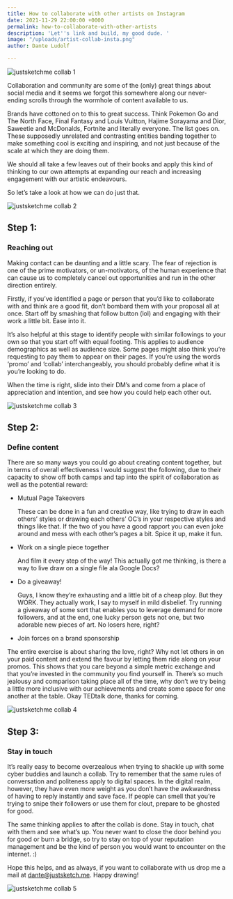 ```yaml
---
title: How to collaborate with other artists on Instagram
date: 2021-11-29 22:00:00 +0000
permalink: how-to-collaborate-with-other-artists
description: 'Let''s link and build, my good dude. '
image: "/uploads/artist-collab-insta.png"
author: Dante Ludolf

---
```

![justsketchme collab 1](https://imagedelivery.net/mdSbb1GKWP_xXxxsYl5evQ/0868f35f-14d1-45b9-724e-99ea04d2f500/optimised)

Collaboration and community are some of the (only) great things about social media and it seems we forgot this somewhere along our never-ending scrolls through the wormhole of content available to us.

Brands have cottoned on to this to great success. Think Pokemon Go and The North Face, Final Fantasy and Louis Vuitton, Hajime Sorayama and Dior, Saweetie and McDonalds, Fortnite and literally everyone. The list goes on. These supposedly unrelated and contrasting entities banding together to make something cool is exciting and inspiring, and not just because of the scale at which they are doing them.

We should all take a few leaves out of their books and apply this kind of thinking to our own attempts at expanding our reach and increasing engagement with our artistic endeavours.

So let’s take a look at how we can do just that.

![justsketchme collab 2](https://imagedelivery.net/mdSbb1GKWP_xXxxsYl5evQ/a3c99ac0-8309-4c81-b996-7d6202a14c00/optimised)

## Step 1:

### Reaching out

Making contact can be daunting and a little scary. The fear of rejection is one of the prime motivators, or un-motivators, of the human experience that can cause us to completely cancel out opportunities and run in the other direction entirely.

Firstly, if you’ve identified a page or person that you’d like to collaborate with and think are a good fit, don’t bombard them with your proposal all at once. Start off by smashing that follow button (lol) and engaging with their work a little bit. Ease into it.

It’s also helpful at this stage to identify people with similar followings to your own so that you start off with equal footing. This applies to audience demographics as well as audience size. Some pages might also think you’re requesting to pay them to appear on their pages. If you’re using the words ‘promo’ and ‘collab’ interchangeably, you should probably define what it is you’re looking to do.

When the time is right, slide into their DM’s and come from a place of appreciation and intention, and see how you could help each other out.

![justsketchme collab 3](https://imagedelivery.net/mdSbb1GKWP_xXxxsYl5evQ/2d950c3e-2b7f-4b6e-044f-7a6f6c26db00/optimised)

## Step 2:

### Define content

There are so many ways you could go about creating content together, but in terms of overall effectiveness I would suggest the following, due to their capacity to show off both camps and tap into the spirit of collaboration as well as the potential reward:

* Mutual Page Takeovers

  These can be done in a fun and creative way, like trying to draw in each others’ styles or drawing each others’ OC’s in your respective styles and things like that. If the two of you have a good rapport you can even joke around and mess with each other’s pages a bit. Spice it up, make it fun.
* Work on a single piece together

  And film it every step of the way! This actually got me thinking, is there a way to live draw on a single file ala Google Docs?
* Do a giveaway!

  Guys, I know they’re exhausting and a little bit of a cheap ploy. But they WORK. They actually work, I say to myself in mild disbelief. Try running a giveaway of some sort that enables you to leverage demand for more followers, and at the end, one lucky person gets not one, but two adorable new pieces of art. No losers here, right?
* Join forces on a brand sponsorship

The entire exercise is about sharing the love, right? Why not let others in on your paid content and extend the favour by letting them ride along on your promos. This shows that you care beyond a simple metric exchange and that you’re invested in the community you find yourself in. There’s so much jealousy and comparison taking place all of the time, why don’t we try being a little more inclusive with our achievements and create some space for one another at the table. Okay TEDtalk done, thanks for coming.

![justsketchme collab 4](https://imagedelivery.net/mdSbb1GKWP_xXxxsYl5evQ/49ccdf83-a739-47a6-b422-3b343f497500/optimised)

## Step 3:

### Stay in touch

It’s really easy to become overzealous when trying to shackle up with some cyber buddies and launch a collab. Try to remember that the same rules of conversation and politeness apply to digital spaces. In the digital realm, however, they have even more weight as you don’t have the awkwardness of having to reply instantly and save face. If people can smell that you’re trying to snipe their followers or use them for clout, prepare to be ghosted for good.

The same thinking applies to after the collab is done. Stay in touch, chat with them and see what’s up. You never want to close the door behind you for good or burn a bridge, so try to stay on top of your reputation management and be the kind of person you would want to encounter on the internet. :)

Hope this helps, and as always, if you want to collaborate with us drop me a mail at [dante@justsketch.me](mailto:dante@justsketch.me). Happy drawing!

![justsketchme collab 5](https://imagedelivery.net/mdSbb1GKWP_xXxxsYl5evQ/8af6d0a0-ced0-40e7-cff9-4912ae5a9800/optimised)